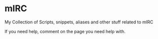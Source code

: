 # mIRC
My Collection of Scripts, snippets, aliases and other stuff related to mIRC

If you need help, comment on the page you need help with. 
